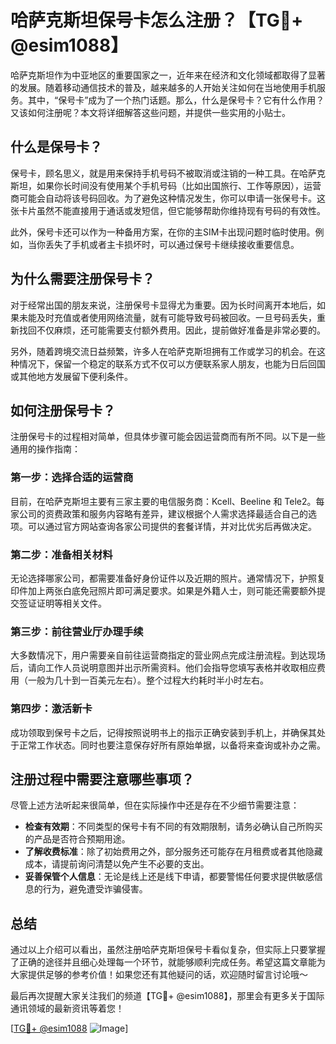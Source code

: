 # 哈萨克斯坦保号卡怎么注册？【TG💪+ @esim1088】

哈萨克斯坦作为中亚地区的重要国家之一，近年来在经济和文化领域都取得了显著的发展。随着移动通信技术的普及，越来越多的人开始关注如何在当地使用手机服务。其中，“保号卡”成为了一个热门话题。那么，什么是保号卡？它有什么作用？又该如何注册呢？本文将详细解答这些问题，并提供一些实用的小贴士。

## 什么是保号卡？

保号卡，顾名思义，就是用来保持手机号码不被取消或注销的一种工具。在哈萨克斯坦，如果你长时间没有使用某个手机号码（比如出国旅行、工作等原因），运营商可能会自动将该号码回收。为了避免这种情况发生，你可以申请一张保号卡。这张卡片虽然不能直接用于通话或发短信，但它能够帮助你维持现有号码的有效性。

此外，保号卡还可以作为一种备用方案，在你的主SIM卡出现问题时临时使用。例如，当你丢失了手机或者主卡损坏时，可以通过保号卡继续接收重要信息。

## 为什么需要注册保号卡？

对于经常出国的朋友来说，注册保号卡显得尤为重要。因为长时间离开本地后，如果未能及时充值或者使用网络流量，就有可能导致号码被回收。一旦号码丢失，重新找回不仅麻烦，还可能需要支付额外费用。因此，提前做好准备是非常必要的。

另外，随着跨境交流日益频繁，许多人在哈萨克斯坦拥有工作或学习的机会。在这种情况下，保留一个稳定的联系方式不仅可以方便联系家人朋友，也能为日后回国或其他地方发展留下便利条件。

## 如何注册保号卡？

注册保号卡的过程相对简单，但具体步骤可能会因运营商而有所不同。以下是一些通用的操作指南：

### 第一步：选择合适的运营商

目前，在哈萨克斯坦主要有三家主要的电信服务商：Kcell、Beeline 和 Tele2。每家公司的资费政策和服务内容略有差异，建议根据个人需求选择最适合自己的选项。可以通过官方网站查询各家公司提供的套餐详情，并对比优劣后再做决定。

### 第二步：准备相关材料

无论选择哪家公司，都需要准备好身份证件以及近期的照片。通常情况下，护照复印件加上两张白底免冠照片即可满足要求。如果是外籍人士，则可能还需要额外提交签证证明等相关文件。

### 第三步：前往营业厅办理手续

大多数情况下，用户需要亲自前往运营商指定的营业网点完成注册流程。到达现场后，请向工作人员说明意图并出示所需资料。他们会指导您填写表格并收取相应费用（一般为几十到一百美元左右）。整个过程大约耗时半小时左右。

### 第四步：激活新卡

成功领取到保号卡之后，记得按照说明书上的指示正确安装到手机上，并确保其处于正常工作状态。同时也要注意保存好所有原始单据，以备将来查询或补办之需。

## 注册过程中需要注意哪些事项？

尽管上述方法听起来很简单，但在实际操作中还是存在不少细节需要注意：

- **检查有效期**：不同类型的保号卡有不同的有效期限制，请务必确认自己所购买的产品是否符合预期用途。
- **了解收费标准**：除了初始费用之外，部分服务还可能存在月租费或者其他隐藏成本，请提前询问清楚以免产生不必要的支出。
- **妥善保管个人信息**：无论是线上还是线下申请，都要警惕任何要求提供敏感信息的行为，避免遭受诈骗侵害。

## 总结

通过以上介绍可以看出，虽然注册哈萨克斯坦保号卡看似复杂，但实际上只要掌握了正确的途径并且细心处理每一个环节，就能够顺利完成任务。希望这篇文章能为大家提供足够的参考价值！如果您还有其他疑问的话，欢迎随时留言讨论哦～

最后再次提醒大家关注我们的频道【TG💪+ @esim1088】，那里会有更多关于国际通讯领域的最新资讯等着您！

[[TG💪+ @esim1088](https://t.me/s/esim1088) ![Image](https://i.postimg.cc/4NQfJmqS/Snipaste-2025-05-13-00-14-12.png)]